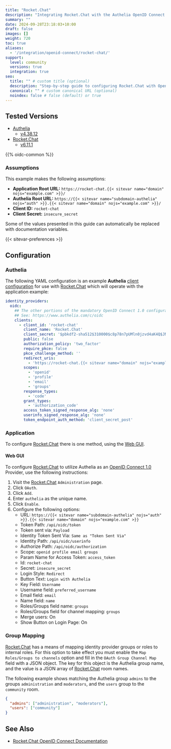 ```yaml
---
title: "Rocket.Chat"
description: "Integrating Rocket.Chat with the Authelia OpenID Connect 1.0 Provider."
summary: ""
date: 2024-09-28T23:18:03+10:00
draft: false
images: []
weight: 720
toc: true
aliases:
  - '/integration/openid-connect/rocket-chat/'
support:
  level: community
  versions: true
  integration: true
seo:
  title: "" # custom title (optional)
  description: "Step-by-step guide to configuring Rocket.Chat with OpenID Connect 1.0 for secure SSO. Enhance your login flow using Authelia’s modern identity management."
  canonical: "" # custom canonical URL (optional)
  noindex: false # false (default) or true
---
```


## Tested Versions

- [Authelia]
  - [v4.38.12](https://github.com/authelia/authelia/releases/tag/v4.38.12)
- [Rocket.Chat]
  - [v6.11.1](https://github.com/RocketChat/Rocket.Chat/releases/tag/6.11.1)

{{% oidc-common %}}

### Assumptions

This example makes the following assumptions:

- __Application Root URL:__ `https://rocket-chat.{{< sitevar name="domain" nojs="example.com" >}}/`
- __Authelia Root URL:__ `https://{{< sitevar name="subdomain-authelia" nojs="auth" >}}.{{< sitevar name="domain" nojs="example.com" >}}/`
- __Client ID:__ `rocket-chat`
- __Client Secret:__ `insecure_secret`

Some of the values presented in this guide can automatically be replaced with documentation variables.

{{< sitevar-preferences >}}

## Configuration

### Authelia

The following YAML configuration is an example __Authelia__ [client configuration] for use with [Rocket.Chat] which will
operate with the application example:

```yaml {title="configuration.yml"}
identity_providers:
  oidc:
    ## The other portions of the mandatory OpenID Connect 1.0 configuration go here.
    ## See: https://www.authelia.com/c/oidc
    clients:
      - client_id: 'rocket-chat'
        client_name: 'Rocket.Chat'
        client_secret: '$pbkdf2-sha512$310000$c8p78n7pUMln0jzvd4aK4Q$JNRBzwAo0ek5qKn50cFzzvE9RXV88h1wJn5KGiHrD0YKtZaR/nCb2CJPOsKaPK0hjf.9yHxzQGZziziccp6Yng'  # The digest of 'insecure_secret'.
        public: false
        authorization_policy: 'two_factor'
        require_pkce: false
        pkce_challenge_method: ''
        redirect_uris:
          - 'https://rocket-chat.{{< sitevar name="domain" nojs="example.com" >}}/_oauth/authelia'
        scopes:
          - 'openid'
          - 'profile'
          - 'email'
          - 'groups'
        response_types:
          - 'code'
        grant_types:
          - 'authorization_code'
        access_token_signed_response_alg: 'none'
        userinfo_signed_response_alg: 'none'
        token_endpoint_auth_method: 'client_secret_post'
```

### Application

To configure [Rocket.Chat] there is one method, using the [Web GUI](#web-gui).

#### Web GUI

To configure [Rocket.Chat] to utilize Authelia as an [OpenID Connect 1.0] Provider, use the following instructions:

1. Visit the [Rocket.Chat] `Administration` page.
2. Click `OAuth`.
3. Click `Add`.
4. Enter `authelia` as the unique name.
5. Click `Enable`.
6. Configure the following options:
   - URL: `https://{{< sitevar name="subdomain-authelia" nojs="auth" >}}.{{< sitevar name="domain" nojs="example.com" >}}`
   - Token Path: `/api/oidc/token`
   - Token sent via: `Payload`
   - Identity Token Sent Via: `Same as "Token Sent Via"`
   - Identity Path: `/api/oidc/userinfo`
   - Authorize Path: `/api/oidc/authorization`
   - Scope: `openid profile email groups`
   - Param Name for Access Token: `access_token`
   - Id: `rocket-chat`
   - Secret: `insecure_secret`
   - Login Style: `Redirect`
   - Button Text: `Login with Authelia`
   - Key Field: `Username`
   - Username field: `preferred_username`
   - Email field: `email`
   - Name field: `name`
   - Roles/Groups field name: `groups`
   - Roles/Groups field for channel mapping: `groups`
   - Merge users: On
   - Show Button on Login Page: On

### Group Mapping

[Rocket.Chat] has a means of mapping identity provider groups or roles to internal roles. For this option to take effect
you must enable the `Map Roles/Groups to channels` option and fill in the `OAuth Group Channel Map` field with a JSON
object. The key for this object is the Authelia group name, and the value is a JSON array of [Rocket.Chat] room names.

The following example shows matching the Authelia group `admins` to the groups `administration` and `moderators`, and
the `users` group to the `community` room.

```json
{
  "admins": ["administration", "moderators"],
  "users": ["community"]
}

```

## See Also

- [Rocket.Chat OpenID Connect Documentation](https://docs.rocket.chat/docs/openid-connect)

[Authelia]: https://www.authelia.com
[Rocket.Chat]: https://www.rocket.chat
[OpenID Connect 1.0]: ../../openid-connect/introduction.md
[client configuration]: ../../../configuration/identity-providers/openid-connect/clients.md
